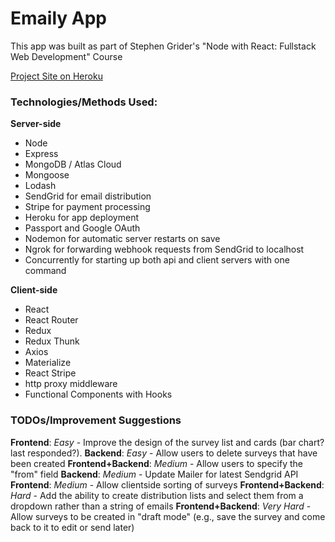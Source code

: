 # Emaily App

This app was built as part of Stephen Grider's "Node with React: Fullstack Web Development" Course

[Project Site on Heroku](https://infinite-waters-06976.herokuapp.com/)

### Technologies/Methods Used:

**Server-side**

- Node
- Express
- MongoDB / Atlas Cloud
- Mongoose
- Lodash
- SendGrid for email distribution
- Stripe for payment processing
- Heroku for app deployment
- Passport and Google OAuth
- Nodemon for automatic server restarts on save
- Ngrok for forwarding webhook requests from SendGrid to localhost
- Concurrently for starting up both api and client servers with one command

**Client-side**

- React
- React Router
- Redux
- Redux Thunk
- Axios
- Materialize
- React Stripe
- http proxy middleware
- Functional Components with Hooks

### TODOs/Improvement Suggestions

**Frontend**: _Easy_ - Improve the design of the survey list and cards (bar chart? last responded?).
**Backend**: _Easy_ - Allow users to delete surveys that have been created
**Frontend+Backend**: _Medium_ - Allow users to specify the "from" field
**Backend**: _Medium_ - Update Mailer for latest Sendgrid API
**Frontend**: _Medium_ - Allow clientside sorting of surveys
**Frontend+Backend**: _Hard_ - Add the ability to create distribution lists and select them from a dropdown rather than a string of emails
**Frontend+Backend**: _Very Hard_ - Allow surveys to be created in "draft mode" (e.g., save the survey and come back to it to edit or send later)
